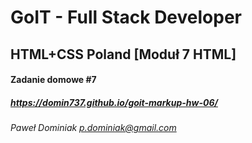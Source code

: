 # GoIT - Full Stack Developer

## HTML+CSS Poland [Moduł 7 HTML]

#### Zadanie domowe #7

##### https://domin737.github.io/goit-markup-hw-06/

_Paweł Dominiak <p.dominiak@gmail.com>_
